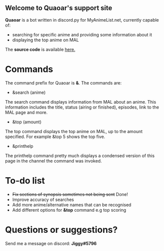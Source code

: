 ## Welcome to Quaoar's support site


**Quaoar** is a bot written in discord.py for MyAnimeList.net, currently capable of:
- searching for specific anime and providing some information about it
- displaying the top anime on MAL

The **source code** is available [here.](https://github.com/Jiggy079/quaoar-source "source code")

# Commands
The command prefix for Quaoar is **&**. The commands are:
- &search (anime)

The search command displays information from MAL about an anime. This information includes the title, status (airing or finished), episodes, link to the MAL page and more.
- &top (amount)

The top command displays the top anime on MAL, up to the amount specified. For example &top 5 shows the top five.
- &printhelp

The printhelp command pretty much displays a condensed version of this page in the channel the command was invoked.

# To-do list
- ~~Fix sections of synopsis sometimes not being sent~~ Done!
- Improve accuracy of searches
- Add more anime/alternative names that can be recognised
- Add different options for **&top** command e.g top scoring

# Questions or suggestions?
Send me a message on discord: **Jiggy#5796**
